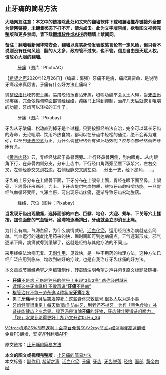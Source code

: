  <h2>止牙痛的简易方法</h2> <p class="notice"><b>大陆网友注意：本文中的链接除此处和文末的<a href="https://github.com/bannedbook/fanqiang" >翻墙</a>软件下载和<a href="https://github.com/killgcd/justmysocks/blob/master/README.md">翻墙推荐</a>链接外全部为禁网链接，未翻墙状态下打不开，请勿点击。此为文字版禁闻，欲看图文视频完整版和更多禁闻，请下载<a href="https://github.com/bannedbook/fanqiang">翻墙软件或APP</a>后翻墙上禁闻网。</p><p>备注：翻墙看新闻非常安全，翻墙以真实身份发表敏感言论有一定风险，但只看不说则没有任何风险，翻的人太多，政府管不过来，也不管。信息自由是天赋人权，请放心大胆的翻墙。</b></p>  <div class="entry"> <figure><figcaption><a href="https://www.bannedbook.org/bnews/tag/%e7%89%99%e7%97%9b/" class="st_tag internal_tag" rel="tag" title="标签 牙痛 下的日志">牙痛</a>（图片：PhotoAC）</figcaption></figure> <p>【<span class='wp_keywordlink_affiliate'><a href="https://www.soundofhope.org" title="希望之声" target="_blank">希望之声</a></span>2020年12月26日】（编辑：郭强）牙痛不是病，痛起真要命，是说明牙痛起来真厉害。牙痛有什么好方法止痛吗？</p> <p>调整<a href="https://www.bannedbook.org/bnews/tag/%e7%bb%8f%e7%bb%9c/" class="st_tag internal_tag" rel="tag" title="标签 经络 下的日志">经络</a>比吃药更止痛。运用经络法自治牙痛，咀嚼功能不会发生大碍，当<a href="https://www.bannedbook.org/bnews/tag/%e7%89%99%e9%bd%bf/" class="st_tag internal_tag" rel="tag" title="标签 牙齿 下的日志">牙齿</a>出现疼痛，完全依靠调整<a href="https://www.bannedbook.org/bnews/tag/%E9%9D%A2%E9%83%A8/" class="st_tag internal_tag" rel="tag" title="标签 面部 下的日志">面部</a>胃经经络，疼痛马上得到抑制，治疗几天后就恢复咀嚼的功能，牙齿可以轻松的工作了。</p> <figure><figcaption>牙痛（图片：Pixabay）</figcaption></figure> <p>牙齿从牙酸痛、松动直到掉牙是个过程，只要按照经络法自治，完全可以延长牙齿的寿命，无论咀嚼、饮用冷热食物，都可以在牙齿中轻松的通过，绝不会再为难你，以至到<a href="https://www.bannedbook.org/bnews/tag/%E7%89%99%E9%BD%BF%E8%84%B1%E8%90%BD/" class="st_tag internal_tag" rel="tag" title="标签 牙齿脱落 下的日志">牙齿脱落</a>为止。为什么调整经络会有如此功效呢？应与面部经络营养牙床有关。</p>  <p>《<span class='wp_keywordlink'><a href="https://www.bannedbook.org/forum24/topic3903.html" title="《黄帝内经》" target="_blank">黄帝内经</a></span>》云，胃经经脉起于鼻骨两旁&#8230;.上行经鼻骨两侧，到内眼角&#8230;.从内眼角下行，在鼻骨内侧分支，分布上齿中，下行经口角两旁至唇下承浆穴，左右交叉，左侧经脉交叉到右边，右侧经脉交叉到左边，&#8230;分出一支，经下颌角，&#8230;.。</p> <p>牙齿的上牙分布在上颌骨下面，下牙分布在上颌骨上面，胃经在眼下面至鼻，上颌骨、下颌骨环形循环，为上、下牙齿提供气血物质，维持牙齿的咀嚼功能。一旦胃经气血循环受阻，气滞血瘀，可出现牙齿疼痛，逐渐导致牙齿松动脱落。</p> <figure><figcaption>经络、穴位（图片：Pixabay）</figcaption></figure> <p><strong>当发现牙齿出现酸痛，选择面部的四白、巨髎、地仓、大迎、颊车、下关等穴上揉按，加快面部的气血循环，瘀滞物逐渐排出，牙齿就会立即消炎止痛。</strong></p>  <p>为什么有病，气滞血瘀，为什么病情减轻，<a href="https://www.bannedbook.org/bnews/tag/%E6%B4%BB%E8%A1%80%E5%8C%96%E7%98%80/" class="st_tag internal_tag" rel="tag" title="标签 活血化瘀 下的日志">活血化瘀</a>，运用经络法治病就这么简单。气血运行的速度比用药来的快，瞬时间即可到达病痛点，正气逐渐形成，邪气逐渐下降，病痛就得到缓解了，这就是经络与其他疗法的不同点。</p> <p>采用经络法治病无毒、无<a href="https://www.bannedbook.org/bnews/tag/%E5%89%AF%E4%BD%9C%E7%94%A8/" class="st_tag internal_tag" rel="tag" title="标签 副作用 下的日志">副作用</a>、见效快，是一种不用药的物理方法，这种方法已经广泛应用到临床，均收到较好的疗效，也是自我治疗牙齿疼痛的好方法。</p> <p>本文章或节目经<a href="https://www.bannedbook.org/bnews/tag/%e5%b8%8c%e6%9c%9b%e4%b9%8b%e5%a3%b0/" class="st_tag internal_tag" rel="tag" title="标签 希望之声 下的日志">希望之声</a>编辑制作，转载请注明希望之声并包含原文标题及链接。</p>  <ul class='op-related-articles' title='相关阅读'> <li><a href='https://www.bannedbook.org/bnews/health/20201207/1443312.html' target='_blank'><b>牙痛</b>不是病 可能是猝死的信号！出现“2紫2痛” 劝你及时就医</a></li> <li><a href='https://www.bannedbook.org/bnews/health/20201126/1437216.html' target='_blank'>读懂这些牙病真相 不敢再说“<b>牙痛</b>不是病”</a></li> <li><a href='https://www.bannedbook.org/bnews/lifebaike/20200923/1401488.html' target='_blank'>根管治疗不能一劳永逸 4种状况<b>牙痛</b>复发</a></li> <li><a href='https://www.bannedbook.org/bnews/lifebaike/20200814/1379922.html' target='_blank'>男子<b>牙痛</b>半个月后突发猝死：这些身体求救信号 很多人以为是小事</a></li> <li><a href='https://www.bannedbook.org/bnews/health/20200630/1353332.html' target='_blank'>牙齿健康很重要！每天做1动作防蛀牙，到老还不掉牙，为何「黑色食物」补肾後能健齿？火龙果、绿豆汤是消除<b>牙痛</b>的好物，牙齿健壮要锻链咀嚼力，「吃」水果比喝得更好｜胡乃文开讲Dr.Hu_34</a></li> </ul> <p class="texttj"> <a href="https://github.com/bannedbook/fanqiang/wiki/V2ray%E6%9C%BA%E5%9C%BA" target="_blank">V2free机场25%引荐返利：全平台免费SS/V2ray节点+经济套餐高速翻墙</a><br/> <a href="https://github.com/bannedbook/fanqiang/wiki/%E7%A6%81%E9%97%BB%E7%BD%91%E5%AE%89%E5%8D%93%E7%BF%BB%E5%A2%99%E6%96%B0%E9%97%BBAPP" target="_blank">免费PC翻墙、安卓VPN翻墙APP</a></p><p>原文链接：<a class="src_link"  href="https://www.soundofhope.org/post/440083" target="_blank">止牙痛的简易方法</a></p><a name='sharetosocial'></a>       <div><b>本文的图文或视频完整版</b>：<a href='https://www.bannedbook.org/bnews/comments/20201226/1455451.html'>止牙痛的简易方法</a></div>  </div><!--END ENTRY--> <div class="postfooter"> <div>本文标签：<a href="https://www.bannedbook.org/bnews/tag/%E5%89%AF%E4%BD%9C%E7%94%A8/" rel="tag">副作用</a>, <a href="https://www.bannedbook.org/bnews/tag/%e5%b8%8c%e6%9c%9b%e4%b9%8b%e5%a3%b0/" rel="tag">希望之声</a>, <a href="https://www.bannedbook.org/bnews/tag/%E6%B4%BB%E8%A1%80%E5%8C%96%E7%98%80/" rel="tag">活血化瘀</a>, <a href="https://www.bannedbook.org/bnews/tag/%e7%89%99%e7%97%9b/" rel="tag">牙痛</a>, <a href="https://www.bannedbook.org/bnews/tag/%e7%89%99%e9%bd%bf/" rel="tag">牙齿</a>, <a href="https://www.bannedbook.org/bnews/tag/%E7%89%99%E9%BD%BF%E8%84%B1%E8%90%BD/" rel="tag">牙齿脱落</a>, <a href="https://www.bannedbook.org/bnews/tag/%e7%bb%8f%e7%bb%9c/" rel="tag">经络</a>, <a href="https://www.bannedbook.org/bnews/tag/%E9%9D%A2%E9%83%A8/" rel="tag">面部</a>, <a href="https://www.bannedbook.org/bnews/tag/%E9%BB%84%E5%B8%9D%E5%86%85%E7%BB%8F/" rel="tag">黄帝内经</a></div>  </div><!--END POSTFOOTER--> 